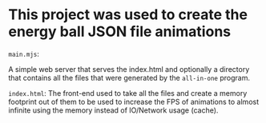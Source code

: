# This project was used to create the energy ball JSON file animations

`main.mjs`:

A simple web server that serves the index.html and optionally a directory that contains all the files that were generated by the `all-in-one` program.

`index.html`:
The front-end used to take all the files and create a memory footprint out of them to be used to increase the FPS of animations to almost infinite using the memory instead of IO/Network usage (cache).